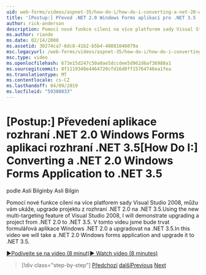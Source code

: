 ```yaml
---
uid: web-forms/videos/aspnet-35/how-do-i/how-do-i-converting-a-net-20-windows-forms-application-to-net-35
title: '[Postup:] Převod .NET 2.0 Windows Forms aplikací pro .NET 3.5 | Dokumentace Microsoftu'
author: rick-anderson
description: Pomocí nové funkce cílení na více platforem sady Visual Studio 2008, můžu vám ukáže, upgrade projektu z rozhraní .NET 2.0 na .NET 3.5. V tomto videu my podnikneme...
ms.author: riande
ms.date: 02/14/2008
ms.assetid: 30274ca7-8dc8-41b2-b5b4-40881046079a
msc.legacyurl: /web-forms/videos/aspnet-35/how-do-i/how-do-i-converting-a-net-20-windows-forms-application-to-net-35
msc.type: video
ms.openlocfilehash: 673e15d247c50a0ae5dccdee5d962d6af36988a1
ms.sourcegitcommit: 0f1119340e4464720cfd16d0ff15764746ea1fea
ms.translationtype: MT
ms.contentlocale: cs-CZ
ms.lasthandoff: 04/09/2019
ms.locfileid: "59388033"
---
```

# <a name="how-do-i-converting-a-net-20-windows-forms-application-to-net-35"></a><span data-ttu-id="53b70-104">[Postup:] Převedení aplikace rozhraní .NET 2.0 Windows Forms aplikaci rozhraní .NET 3.5</span><span class="sxs-lookup"><span data-stu-id="53b70-104">[How Do I:] Converting a .NET 2.0 Windows Forms Application to .NET 3.5</span></span>

<span data-ttu-id="53b70-105">podle Asli Bilgin</span><span class="sxs-lookup"><span data-stu-id="53b70-105">by Asli Bilgin</span></span>

<span data-ttu-id="53b70-106">Pomocí nové funkce cílení na více platforem sady Visual Studio 2008, můžu vám ukáže, upgrade projektu z rozhraní .NET 2.0 na .NET 3.5.</span><span class="sxs-lookup"><span data-stu-id="53b70-106">Using the new multi-targeting feature of Visual Studio 2008, I will demonstrate upgrading a project from .NET 2.0 to .NET 3.5.</span></span> <span data-ttu-id="53b70-107">V tomto videu jsme bude trvat formulářová aplikace Windows .NET 2.0 a upgradovat na .NET 3.5.</span><span class="sxs-lookup"><span data-stu-id="53b70-107">In this video we will take a .NET 2.0 Windows forms application and upgrade it to .NET 3.5.</span></span>

[<span data-ttu-id="53b70-108">&#9654;Podívejte se na video (8 minut)</span><span class="sxs-lookup"><span data-stu-id="53b70-108">&#9654; Watch video (8 minutes)</span></span>](https://channel9.msdn.com/Blogs/ASP-NET-Site-Videos/how-do-i-converting-a-net-20-windows-forms-application-to-net-35)

> [!div class="step-by-step"]
> <span data-ttu-id="53b70-109">[Předchozí](how-do-i-advance-cascading-style-sheet-features-and-management.md)
> [další](how-do-i-get-started-with-the-entity-framework.md)</span><span class="sxs-lookup"><span data-stu-id="53b70-109">[Previous](how-do-i-advance-cascading-style-sheet-features-and-management.md)
[Next](how-do-i-get-started-with-the-entity-framework.md)</span></span>
